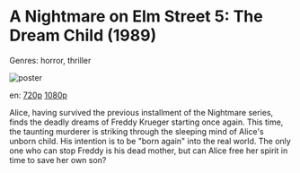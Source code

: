 # A Nightmare on Elm Street 5: The Dream Child (1989)

Genres: horror, thriller

![poster](http://image.tmdb.org/t/p/w500/vnorsG2pKAVqIMYsDJbKoOr4CsX.jpg)

en:
  [720p](magnet:?xt=urn:btih:5FBEE66D7DFD186D8B59627C16A8FA3F8C405596&tr=udp://glotorrents.pw:6969/announce&tr=udp://tracker.opentrackr.org:1337/announce&tr=udp://torrent.gresille.org:80/announce&tr=udp://tracker.openbittorrent.com:80&tr=udp://tracker.coppersurfer.tk:6969&tr=udp://tracker.leechers-paradise.org:6969&tr=udp://p4p.arenabg.ch:1337&tr=udp://tracker.internetwarriors.net:1337)
  [1080p](magnet:?xt=urn:btih:CA124A36CBC5BFFAAF93DC51E323C3B6047BFA6F&tr=udp://glotorrents.pw:6969/announce&tr=udp://tracker.opentrackr.org:1337/announce&tr=udp://torrent.gresille.org:80/announce&tr=udp://tracker.openbittorrent.com:80&tr=udp://tracker.coppersurfer.tk:6969&tr=udp://tracker.leechers-paradise.org:6969&tr=udp://p4p.arenabg.ch:1337&tr=udp://tracker.internetwarriors.net:1337)
  


Alice, having survived the previous installment of the Nightmare series, finds the deadly dreams of Freddy Krueger starting once again. This time, the taunting murderer is striking through the sleeping mind of Alice's unborn child. His intention is to be "born again" into the real world. The only one who can stop Freddy is his dead mother, but can Alice free her spirit in time to save her own son?